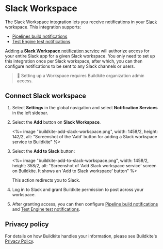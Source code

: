 # Slack Workspace

The Slack Workspace integration lets you receive notifications in your [Slack](https://slack.com/) workspace. This integration supports:

- [Pipelines build notifications](/docs/pipelines/integrations/other/slack-workspace)
- [Test Engine test notifications](/docs/test-engine/notifications/slack)

[Adding a **Slack Workspace** notification service](https://buildkite.com/organizations/-/services/slack_workspace/new) will authorize access for your entire Slack app for a given Slack workspace. You only need to set up this integration once per Slack workspace, after which, you can then configure notifications to be sent to any Slack channels or users.

> 📘
> Setting up a Workspace requires Buildkite organization admin access.

## Connect Slack workspace

1. Select **Settings** in the global navigation and select **Notification Services** in the left sidebar.

1. Select the **Add** button on **Slack Workspace**.

    <%= image "buildkite-add-slack-workspace.png", width: 1458/2, height: 142/2, alt: "Screenshot of the 'Add' button for adding a Slack workspace service to Buildkite" %>

1. Select the **Add to Slack** button:

    <%= image "buildkite-add-to-slack-workspace.png", width: 1458/2, height: 358/2, alt: "Screenshot of 'Add Slack workspace service' screen on Buildkite. It shows an 'Add to Slack workspace' button" %>

    This action redirects you to Slack.

1. Log in to Slack and grant Buildkite permission to post across your workspace.

1. After granting access, you can then configure [Pipeline build notifications](/docs/pipelines/integrations/other/slack-workspace) and [Test Engine test notifications](/docs/test-engine/notifications/slack).

## Privacy policy

For details on how Buildkite handles your information, please see Buildkite's [Privacy Policy](https://buildkite.com/about/legal/privacy-policy/).
